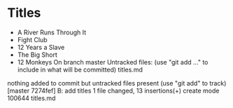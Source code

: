 # Titles

* A River Runs Through It
* Fight Club
* 12 Years a Slave
* The Big Short
* 12 Monkeys
On branch master
Untracked files:
  (use "git add <file>..." to include in what will be committed)
	titles.md

nothing added to commit but untracked files present (use "git add" to track)
[master 7274fef] B: add titles
 1 file changed, 13 insertions(+)
 create mode 100644 titles.md
